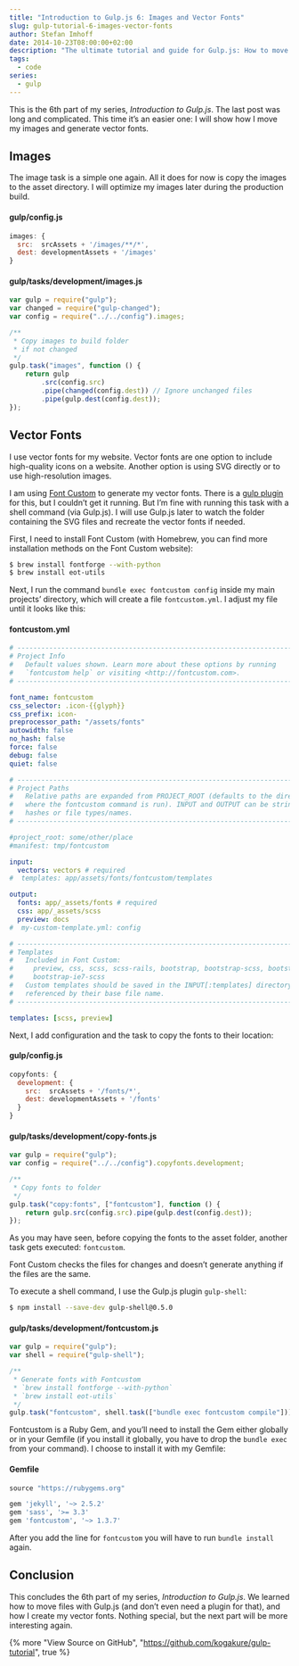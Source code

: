 ```yaml
---
title: "Introduction to Gulp.js 6: Images and Vector Fonts"
slug: gulp-tutorial-6-images-vector-fonts
author: Stefan Imhoff
date: 2014-10-23T08:00:00+02:00
description: "The ultimate tutorial and guide for Gulp.js: How to move images and generate vector fonts from SVG."
tags:
  - code
series:
  - gulp
---
```


This is the 6th part of my series, _Introduction to Gulp.js_. The last post was long and complicated. This time it’s an easier one: I will show how I move my images and generate vector fonts.

## Images

The image task is a simple one again. All it does for now is copy the images to the asset directory. I will optimize my images later during the production build.

#### gulp/config.js

```javascript
images: {
  src:  srcAssets + '/images/**/*',
  dest: developmentAssets + '/images'
}
```

#### gulp/tasks/development/images.js

```javascript
var gulp = require("gulp");
var changed = require("gulp-changed");
var config = require("../../config").images;

/**
 * Copy images to build folder
 * if not changed
 */
gulp.task("images", function () {
	return gulp
		.src(config.src)
		.pipe(changed(config.dest)) // Ignore unchanged files
		.pipe(gulp.dest(config.dest));
});
```

## Vector Fonts

I use vector fonts for my website. Vector fonts are one option to include high-quality icons on a website. Another option is using SVG directly or to use high-resolution images.

I am using [Font Custom](http://fontcustom.github.io/fontcustom/) to generate my vector fonts. There is a [gulp plugin](https://www.npmjs.com/package/gulp-fontcustom/) for this, but I couldn’t get it running. But I’m fine with running this task with a shell command (via Gulp.js). I will use Gulp.js later to watch the folder containing the SVG files and recreate the vector fonts if needed.

First, I need to install Font Custom (with Homebrew, you can find more installation methods on the Font Custom website):

```bash
$ brew install fontforge --with-python
$ brew install eot-utils
```

Next, I run the command `bundle exec fontcustom config` inside my main projects’ directory, which will create a file `fontcustom.yml`. I adjust my file until it looks like this:

#### fontcustom.yml

```yaml
# --------------------------------------------------------------------------- #
# Project Info
#   Default values shown. Learn more about these options by running
#   `fontcustom help` or visiting <http://fontcustom.com>.
# --------------------------------------------------------------------------- #

font_name: fontcustom
css_selector: .icon-{{glyph}}
css_prefix: icon-
preprocessor_path: "/assets/fonts"
autowidth: false
no_hash: false
force: false
debug: false
quiet: false

# --------------------------------------------------------------------------- #
# Project Paths
#   Relative paths are expanded from PROJECT_ROOT (defaults to the directory
#   where the fontcustom command is run). INPUT and OUTPUT can be strings or
#   hashes or file types/names.
# --------------------------------------------------------------------------- #

#project_root: some/other/place
#manifest: tmp/fontcustom

input:
  vectors: vectors # required
#  templates: app/assets/fonts/fontcustom/templates

output:
  fonts: app/_assets/fonts # required
  css: app/_assets/scss
  preview: docs
#  my-custom-template.yml: config

# --------------------------------------------------------------------------- #
# Templates
#   Included in Font Custom:
#     preview, css, scss, scss-rails, bootstrap, bootstrap-scss, bootstrap-ie7,
#     bootstrap-ie7-scss
#   Custom templates should be saved in the INPUT[:templates] directory and
#   referenced by their base file name.
# --------------------------------------------------------------------------- #

templates: [scss, preview]
```

Next, I add configuration and the task to copy the fonts to their location:

#### gulp/config.js

```javascript
copyfonts: {
  development: {
    src:  srcAssets + '/fonts/*',
    dest: developmentAssets + '/fonts'
  }
}
```

#### gulp/tasks/development/copy-fonts.js

```javascript
var gulp = require("gulp");
var config = require("../../config").copyfonts.development;

/**
 * Copy fonts to folder
 */
gulp.task("copy:fonts", ["fontcustom"], function () {
	return gulp.src(config.src).pipe(gulp.dest(config.dest));
});
```

As you may have seen, before copying the fonts to the asset folder, another task gets executed: `fontcustom`.

Font Custom checks the files for changes and doesn’t generate anything if the files are the same.

To execute a shell command, I use the Gulp.js plugin `gulp-shell`:

```bash
$ npm install --save-dev gulp-shell@0.5.0
```

#### gulp/tasks/development/fontcustom.js

```javascript
var gulp = require("gulp");
var shell = require("gulp-shell");

/**
 * Generate fonts with Fontcustom
 * `brew install fontforge --with-python`
 * `brew install eot-utils`
 */
gulp.task("fontcustom", shell.task(["bundle exec fontcustom compile"]));
```

Fontcustom is a Ruby Gem, and you’ll need to install the Gem either globally or in your Gemfile (if you install it globally, you have to drop the `bundle exec` from your command). I choose to install it with my Gemfile:

#### Gemfile

```ruby
source "https://rubygems.org"

gem 'jekyll', '~> 2.5.2'
gem 'sass', '>= 3.3'
gem 'fontcustom', '~> 1.3.7'
```

After you add the line for `fontcustom` you will have to run `bundle install` again.

## Conclusion

This concludes the 6th part of my series, _Introduction to Gulp.js_. We learned how to move files with Gulp.js (and don’t even need a plugin for that), and how I create my vector fonts. Nothing special, but the next part will be more interesting again.

{% more "View Source on GitHub", "https://github.com/kogakure/gulp-tutorial", true %}